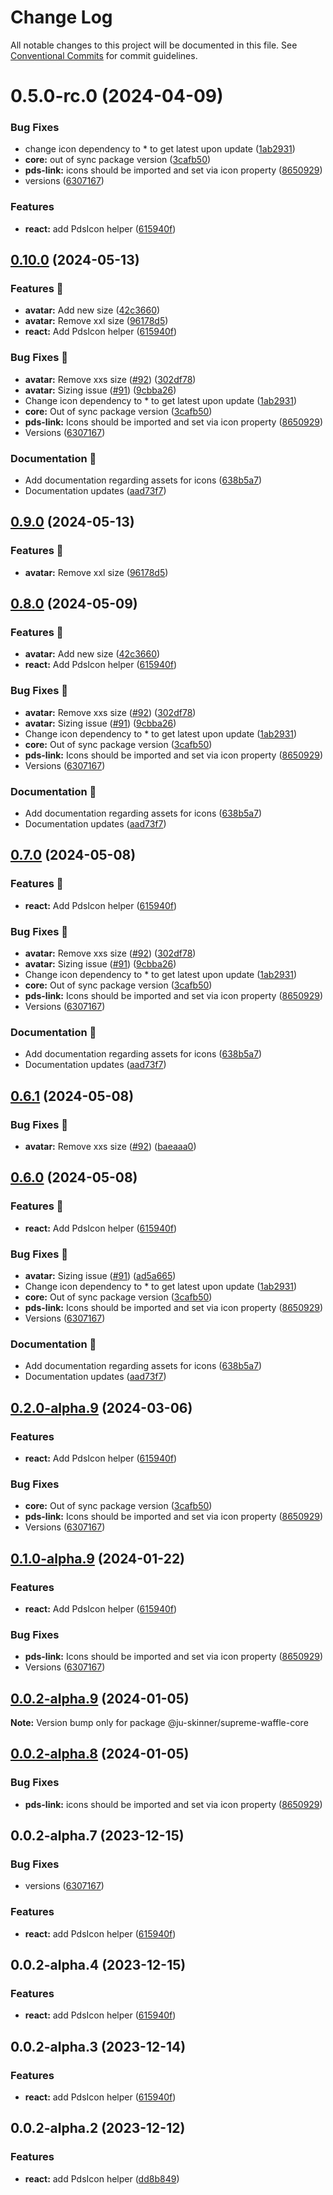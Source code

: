 # Change Log

All notable changes to this project will be documented in this file.
See [Conventional Commits](https://conventionalcommits.org) for commit guidelines.

# 0.5.0-rc.0 (2024-04-09)


### Bug Fixes

* change icon dependency to * to get latest upon update ([1ab2931](https://github.com/ju-Skinner/supreme-waffle/commit/1ab2931e09c3cafb4168c2d2cf34b7cfe3a645fc))
* **core:** out of sync package version ([3cafb50](https://github.com/ju-Skinner/supreme-waffle/commit/3cafb503caeae5bcf9176300af053c8da6070299))
* **pds-link:** icons should be imported and set via icon property ([8650929](https://github.com/ju-Skinner/supreme-waffle/commit/8650929ecf6561df0b182d451d066f7b126be9a1))
* versions ([6307167](https://github.com/ju-Skinner/supreme-waffle/commit/630716711abf92fcd82bedf94445742512799f57))


### Features

* **react:** add PdsIcon helper ([615940f](https://github.com/ju-Skinner/supreme-waffle/commit/615940f1817d7aa68e6124eae076958c22fe90aa))





## [0.10.0](https://github.com/ju-Skinner/supreme-waffle/compare/sw-core-v0.9.0...sw-core-v0.10.0) (2024-05-13)


### Features 🚀

* **avatar:** Add new size ([42c3660](https://github.com/ju-Skinner/supreme-waffle/commit/42c3660347df4b5e69e3ef2b67bffb5fce74bf8c))
* **avatar:** Remove xxl size ([96178d5](https://github.com/ju-Skinner/supreme-waffle/commit/96178d555afdb68753326c26bfac4919b7cdd2a8))
* **react:** Add PdsIcon helper ([615940f](https://github.com/ju-Skinner/supreme-waffle/commit/615940f1817d7aa68e6124eae076958c22fe90aa))


### Bug Fixes 🐛

* **avatar:** Remove xxs size ([#92](https://github.com/ju-Skinner/supreme-waffle/issues/92)) ([302df78](https://github.com/ju-Skinner/supreme-waffle/commit/302df786686618238ee6faa47ca72b710e53a361))
* **avatar:** Sizing issue ([#91](https://github.com/ju-Skinner/supreme-waffle/issues/91)) ([9cbba26](https://github.com/ju-Skinner/supreme-waffle/commit/9cbba26b22f0024b5357c954160584941ab4d11a))
* Change icon dependency to * to get latest upon update ([1ab2931](https://github.com/ju-Skinner/supreme-waffle/commit/1ab2931e09c3cafb4168c2d2cf34b7cfe3a645fc))
* **core:** Out of sync package version ([3cafb50](https://github.com/ju-Skinner/supreme-waffle/commit/3cafb503caeae5bcf9176300af053c8da6070299))
* **pds-link:** Icons should be imported and set via icon property ([8650929](https://github.com/ju-Skinner/supreme-waffle/commit/8650929ecf6561df0b182d451d066f7b126be9a1))
* Versions ([6307167](https://github.com/ju-Skinner/supreme-waffle/commit/630716711abf92fcd82bedf94445742512799f57))


### Documentation 📄

* Add documentation regarding assets for icons ([638b5a7](https://github.com/ju-Skinner/supreme-waffle/commit/638b5a7687aecef8d5ab6843fe243685bf97b446))
* Documentation updates ([aad73f7](https://github.com/ju-Skinner/supreme-waffle/commit/aad73f78461104b2e06cf3fb452fb8baf6c79852))

## [0.9.0](https://github.com/ju-Skinner/supreme-waffle/compare/sw-core-v0.8.0...sw-core-v0.9.0) (2024-05-13)


### Features 🚀

* **avatar:** Remove xxl size ([96178d5](https://github.com/ju-Skinner/supreme-waffle/commit/96178d555afdb68753326c26bfac4919b7cdd2a8))

## [0.8.0](https://github.com/ju-Skinner/supreme-waffle/compare/sw-core-v0.7.0...sw-core-v0.8.0) (2024-05-09)


### Features 🚀

* **avatar:** Add new size ([42c3660](https://github.com/ju-Skinner/supreme-waffle/commit/42c3660347df4b5e69e3ef2b67bffb5fce74bf8c))
* **react:** Add PdsIcon helper ([615940f](https://github.com/ju-Skinner/supreme-waffle/commit/615940f1817d7aa68e6124eae076958c22fe90aa))


### Bug Fixes 🐛

* **avatar:** Remove xxs size ([#92](https://github.com/ju-Skinner/supreme-waffle/issues/92)) ([302df78](https://github.com/ju-Skinner/supreme-waffle/commit/302df786686618238ee6faa47ca72b710e53a361))
* **avatar:** Sizing issue ([#91](https://github.com/ju-Skinner/supreme-waffle/issues/91)) ([9cbba26](https://github.com/ju-Skinner/supreme-waffle/commit/9cbba26b22f0024b5357c954160584941ab4d11a))
* Change icon dependency to * to get latest upon update ([1ab2931](https://github.com/ju-Skinner/supreme-waffle/commit/1ab2931e09c3cafb4168c2d2cf34b7cfe3a645fc))
* **core:** Out of sync package version ([3cafb50](https://github.com/ju-Skinner/supreme-waffle/commit/3cafb503caeae5bcf9176300af053c8da6070299))
* **pds-link:** Icons should be imported and set via icon property ([8650929](https://github.com/ju-Skinner/supreme-waffle/commit/8650929ecf6561df0b182d451d066f7b126be9a1))
* Versions ([6307167](https://github.com/ju-Skinner/supreme-waffle/commit/630716711abf92fcd82bedf94445742512799f57))


### Documentation 📄

* Add documentation regarding assets for icons ([638b5a7](https://github.com/ju-Skinner/supreme-waffle/commit/638b5a7687aecef8d5ab6843fe243685bf97b446))
* Documentation updates ([aad73f7](https://github.com/ju-Skinner/supreme-waffle/commit/aad73f78461104b2e06cf3fb452fb8baf6c79852))

## [0.7.0](https://github.com/ju-Skinner/supreme-waffle/compare/sw-core-v0.6.1...sw-core-v0.7.0) (2024-05-08)


### Features 🚀

* **react:** Add PdsIcon helper ([615940f](https://github.com/ju-Skinner/supreme-waffle/commit/615940f1817d7aa68e6124eae076958c22fe90aa))


### Bug Fixes 🐛

* **avatar:** Remove xxs size ([#92](https://github.com/ju-Skinner/supreme-waffle/issues/92)) ([302df78](https://github.com/ju-Skinner/supreme-waffle/commit/302df786686618238ee6faa47ca72b710e53a361))
* **avatar:** Sizing issue ([#91](https://github.com/ju-Skinner/supreme-waffle/issues/91)) ([9cbba26](https://github.com/ju-Skinner/supreme-waffle/commit/9cbba26b22f0024b5357c954160584941ab4d11a))
* Change icon dependency to * to get latest upon update ([1ab2931](https://github.com/ju-Skinner/supreme-waffle/commit/1ab2931e09c3cafb4168c2d2cf34b7cfe3a645fc))
* **core:** Out of sync package version ([3cafb50](https://github.com/ju-Skinner/supreme-waffle/commit/3cafb503caeae5bcf9176300af053c8da6070299))
* **pds-link:** Icons should be imported and set via icon property ([8650929](https://github.com/ju-Skinner/supreme-waffle/commit/8650929ecf6561df0b182d451d066f7b126be9a1))
* Versions ([6307167](https://github.com/ju-Skinner/supreme-waffle/commit/630716711abf92fcd82bedf94445742512799f57))


### Documentation 📄

* Add documentation regarding assets for icons ([638b5a7](https://github.com/ju-Skinner/supreme-waffle/commit/638b5a7687aecef8d5ab6843fe243685bf97b446))
* Documentation updates ([aad73f7](https://github.com/ju-Skinner/supreme-waffle/commit/aad73f78461104b2e06cf3fb452fb8baf6c79852))

## [0.6.1](https://github.com/ju-Skinner/supreme-waffle/compare/sw-core-v0.6.0...sw-core-v0.6.1) (2024-05-08)


### Bug Fixes 🐛

* **avatar:** Remove xxs size ([#92](https://github.com/ju-Skinner/supreme-waffle/issues/92)) ([baeaaa0](https://github.com/ju-Skinner/supreme-waffle/commit/baeaaa068aff68971eec03dab3a926adde06696a))

## [0.6.0](https://github.com/ju-Skinner/supreme-waffle/compare/sw-core-v0.5.1...sw-core-v0.6.0) (2024-05-08)


### Features 🚀

* **react:** Add PdsIcon helper ([615940f](https://github.com/ju-Skinner/supreme-waffle/commit/615940f1817d7aa68e6124eae076958c22fe90aa))


### Bug Fixes 🐛

* **avatar:** Sizing issue ([#91](https://github.com/ju-Skinner/supreme-waffle/issues/91)) ([ad5a665](https://github.com/ju-Skinner/supreme-waffle/commit/ad5a665c8f91bb21f65c93e1121022bec81e0f65))
* Change icon dependency to * to get latest upon update ([1ab2931](https://github.com/ju-Skinner/supreme-waffle/commit/1ab2931e09c3cafb4168c2d2cf34b7cfe3a645fc))
* **core:** Out of sync package version ([3cafb50](https://github.com/ju-Skinner/supreme-waffle/commit/3cafb503caeae5bcf9176300af053c8da6070299))
* **pds-link:** Icons should be imported and set via icon property ([8650929](https://github.com/ju-Skinner/supreme-waffle/commit/8650929ecf6561df0b182d451d066f7b126be9a1))
* Versions ([6307167](https://github.com/ju-Skinner/supreme-waffle/commit/630716711abf92fcd82bedf94445742512799f57))


### Documentation 📄

* Add documentation regarding assets for icons ([638b5a7](https://github.com/ju-Skinner/supreme-waffle/commit/638b5a7687aecef8d5ab6843fe243685bf97b446))
* Documentation updates ([aad73f7](https://github.com/ju-Skinner/supreme-waffle/commit/aad73f78461104b2e06cf3fb452fb8baf6c79852))

## [0.2.0-alpha.9](https://github.com/ju-Skinner/supreme-waffle/compare/supreme-waffle-core-v0.1.1-alpha.9...supreme-waffle-core-v0.2.0-alpha.9) (2024-03-06)


### Features

* **react:** Add PdsIcon helper ([615940f](https://github.com/ju-Skinner/supreme-waffle/commit/615940f1817d7aa68e6124eae076958c22fe90aa))


### Bug Fixes

* **core:** Out of sync package version ([3cafb50](https://github.com/ju-Skinner/supreme-waffle/commit/3cafb503caeae5bcf9176300af053c8da6070299))
* **pds-link:** Icons should be imported and set via icon property ([8650929](https://github.com/ju-Skinner/supreme-waffle/commit/8650929ecf6561df0b182d451d066f7b126be9a1))
* Versions ([6307167](https://github.com/ju-Skinner/supreme-waffle/commit/630716711abf92fcd82bedf94445742512799f57))

## [0.1.0-alpha.9](https://github.com/ju-Skinner/supreme-waffle/compare/supreme-waffle-core-v0.0.2-alpha.9...supreme-waffle-core-v0.1.0-alpha.9) (2024-01-22)


### Features

* **react:** Add PdsIcon helper ([615940f](https://github.com/ju-Skinner/supreme-waffle/commit/615940f1817d7aa68e6124eae076958c22fe90aa))


### Bug Fixes

* **pds-link:** Icons should be imported and set via icon property ([8650929](https://github.com/ju-Skinner/supreme-waffle/commit/8650929ecf6561df0b182d451d066f7b126be9a1))
* Versions ([6307167](https://github.com/ju-Skinner/supreme-waffle/commit/630716711abf92fcd82bedf94445742512799f57))

## [0.0.2-alpha.9](https://github.com/ju-Skinner/supreme-waffle/compare/@ju-skinner/supreme-waffle-core@0.0.2-alpha.8...@ju-skinner/supreme-waffle-core@0.0.2-alpha.9) (2024-01-05)

**Note:** Version bump only for package @ju-skinner/supreme-waffle-core





## [0.0.2-alpha.8](https://github.com/ju-Skinner/supreme-waffle/compare/@ju-skinner/supreme-waffle-core@0.0.2-alpha.7...@ju-skinner/supreme-waffle-core@0.0.2-alpha.8) (2024-01-05)


### Bug Fixes

* **pds-link:** icons should be imported and set via icon property ([8650929](https://github.com/ju-Skinner/supreme-waffle/commit/8650929ecf6561df0b182d451d066f7b126be9a1))





## 0.0.2-alpha.7 (2023-12-15)


### Bug Fixes

* versions ([6307167](https://github.com/ju-Skinner/supreme-waffle/commit/630716711abf92fcd82bedf94445742512799f57))


### Features

* **react:** add PdsIcon helper ([615940f](https://github.com/ju-Skinner/supreme-waffle/commit/615940f1817d7aa68e6124eae076958c22fe90aa))





## 0.0.2-alpha.4 (2023-12-15)


### Features

* **react:** add PdsIcon helper ([615940f](https://github.com/ju-Skinner/supreme-waffle/commit/615940f1817d7aa68e6124eae076958c22fe90aa))





## 0.0.2-alpha.3 (2023-12-14)


### Features

* **react:** add PdsIcon helper ([615940f](https://github.com/ju-Skinner/supreme-waffle/commit/615940f1817d7aa68e6124eae076958c22fe90aa))





## 0.0.2-alpha.2 (2023-12-12)


### Features

* **react:** add PdsIcon helper ([dd8b849](https://github.com/ju-Skinner/supreme-waffle/commit/dd8b8495dc928f38ccf790f0763aaa72c2b33ba1))
